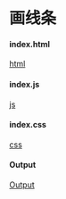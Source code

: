 # 画线条

<!-- tabs:start -->
#### **index.html**
[html](index.html ":include :type=code")
#### **index.js**
[js](index.js ":include")
#### **index.css**
[css](index.css ":include")
#### **Output**
[Output](index.html ":include")
<!-- tabs:end -->
